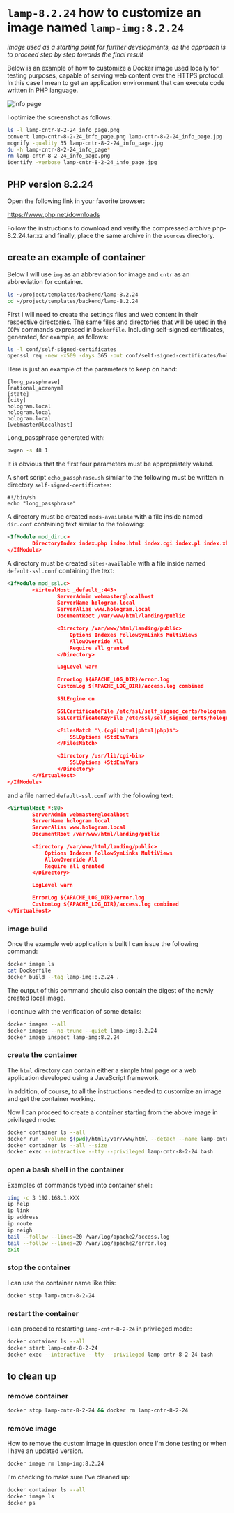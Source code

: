 # `lamp-8.2.24` how to customize an image named `lamp-img:8.2.24`

*image used as a starting point for further developments, as the approach is to proceed step by step towards the final result*

Below is an example of how to customize a Docker image used locally for testing purposes, capable of serving web content over the HTTPS protocol.
In this case I mean to get an application environment that can execute code written in PHP language.

![info page](screenshots/lamp-cntr-8-2-24_info_page.jpg)

I optimize the screenshot as follows:

```bash
ls -l lamp-cntr-8-2-24_info_page.png
convert lamp-cntr-8-2-24_info_page.png lamp-cntr-8-2-24_info_page.jpg
mogrify -quality 35 lamp-cntr-8-2-24_info_page.jpg
du -h lamp-cntr-8-2-24_info_page*
rm lamp-cntr-8-2-24_info_page.png
identify -verbose lamp-cntr-8-2-24_info_page.jpg
```

## PHP version 8.2.24

Open the following link in your favorite browser:

<https://www.php.net/downloads>

Follow the instructions to download and verify the compressed archive php-8.2.24.tar.xz and finally, place the same archive in the `sources` directory.

## create an example of container

Below I will use `img` as an abbreviation for image and `cntr` as an abbreviation for container.

```bash
ls ~/project/templates/backend/lamp-8.2.24
cd ~/project/templates/backend/lamp-8.2.24
```

First I will need to create the settings files and web content in their respective directories.
The same files and directories that will be used in the `COPY` commands expressed in `Dockerfile`.
Including self-signed certificates, generated, for example, as follows:

```bash
ls -l conf/self-signed-certificates
openssl req -new -x509 -days 365 -out conf/self-signed-certificates/hologram.pem -keyout conf/self-signed-certificates/hologram.key
```

Here is just an example of the parameters to keep on hand:

```text
[long_passphrase]
[national_acronym]
[state]
[city]
hologram.local
hologram.local
hologram.local
[webmaster@localhost]
```

Long_passphrase generated with:

```bash
pwgen -s 48 1
```

It is obvious that the first four parameters must be appropriately valued.

A short script `echo_passphrase.sh` similar to the following must be written in directory `self-signed-certificates`:

```text
#!/bin/sh
echo "long_passphrase"
```

A directory must be created `mods-available` with a file inside named `dir.conf` containing text similar to the following:

```xml
<IfModule mod_dir.c>
        DirectoryIndex index.php index.html index.cgi index.pl index.xhtml index.htm
</IfModule>
```

A directory must be created `sites-available` with a file inside named `default-ssl.conf` containing the text:

```xml
<IfModule mod_ssl.c>
        <VirtualHost _default_:443>
                ServerAdmin webmaster@localhost
                ServerName hologram.local
                ServerAlias www.hologram.local
                DocumentRoot /var/www/html/landing/public

                <Directory /var/www/html/landing/public>
                    Options Indexes FollowSymLinks MultiViews
                    AllowOverride All
                    Require all granted
                </Directory>

                LogLevel warn

                ErrorLog ${APACHE_LOG_DIR}/error.log
                CustomLog ${APACHE_LOG_DIR}/access.log combined

                SSLEngine on

                SSLCertificateFile /etc/ssl/self_signed_certs/hologram.pem
                SSLCertificateKeyFile /etc/ssl/self_signed_certs/hologram.key

                <FilesMatch "\.(cgi|shtml|phtml|php)$">
                    SSLOptions +StdEnvVars
                </FilesMatch>

                <Directory /usr/lib/cgi-bin>
                    SSLOptions +StdEnvVars
                </Directory>
        </VirtualHost>
</IfModule>
```

and a file named `default-ssl.conf` with the following text:

```xml
<VirtualHost *:80>
        ServerAdmin webmaster@localhost
        ServerName hologram.local
        ServerAlias www.hologram.local
        DocumentRoot /var/www/html/landing/public

        <Directory /var/www/html/landing/public>
            Options Indexes FollowSymLinks MultiViews
            AllowOverride All
            Require all granted
        </Directory>

        LogLevel warn

        ErrorLog ${APACHE_LOG_DIR}/error.log
        CustomLog ${APACHE_LOG_DIR}/access.log combined
</VirtualHost>
```

### image build

Once the example web application is built I can issue the following command:

```bash
docker image ls
cat Dockerfile
docker build --tag lamp-img:8.2.24 .
```

The output of this command should also contain the digest of the newly created local image.

I continue with the verification of some details:

```bash
docker images --all
docker images --no-trunc --quiet lamp-img:8.2.24
docker image inspect lamp-img:8.2.24
```

### create the container

The `html` directory can contain either a simple html page or a web application developed using a JavaScript framework.

In addition, of course, to all the instructions needed to customize an image and get the container working.

Now I can proceed to create a container starting from the above image in privileged mode:

```bash
docker container ls --all
docker run --volume $(pwd)/html:/var/www/html --detach --name lamp-cntr-8-2-24 --publish 8443:443 --pull=never lamp-img:8.2.24
docker container ls --all --size
docker exec --interactive --tty --privileged lamp-cntr-8-2-24 bash
```

### open a bash shell in the container

Examples of commands typed into container shell:

```bash
ping -c 3 192.168.1.XXX
ip help
ip link
ip address
ip route
ip neigh
tail --follow --lines=20 /var/log/apache2/access.log
tail --follow --lines=20 /var/log/apache2/error.log
exit
```

### stop the container

I can use the container name like this:

```bash
docker stop lamp-cntr-8-2-24
```

### restart the container

I can proceed to restarting `lamp-cntr-8-2-24` in privileged mode:

```bash
docker container ls --all
docker start lamp-cntr-8-2-24
docker exec --interactive --tty --privileged lamp-cntr-8-2-24 bash
```

## to clean up

### remove container

```bash
docker stop lamp-cntr-8-2-24 && docker rm lamp-cntr-8-2-24
```

### remove image

How to remove the custom image in question once I'm done testing or when I have an updated version.

```bash
docker image rm lamp-img:8.2.24
```

I'm checking to make sure I've cleaned up:

```bash
docker container ls --all
docker image ls
docker ps
```
